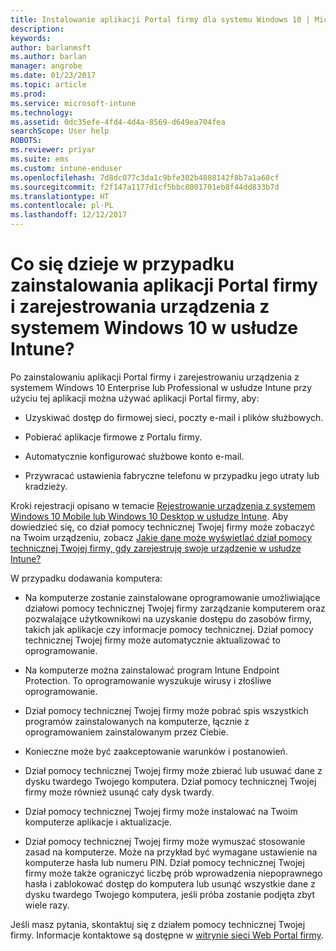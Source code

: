 ```yaml
---
title: Instalowanie aplikacji Portal firmy dla systemu Windows 10 | Microsoft Docs
description: 
keywords: 
author: barlanmsft
ms.author: barlan
manager: angrobe
ms.date: 01/23/2017
ms.topic: article
ms.prod: 
ms.service: microsoft-intune
ms.technology: 
ms.assetid: 0dc35efe-4fd4-4d4a-8569-d649ea704fea
searchScope: User help
ROBOTS: 
ms.reviewer: priyar
ms.suite: ems
ms.custom: intune-enduser
ms.openlocfilehash: 7d8dc077c3da1c9bfe302b4808142f8b7a1a60cf
ms.sourcegitcommit: f2f147a1177d1cf5bbc8001701eb8f44dd833b7d
ms.translationtype: HT
ms.contentlocale: pl-PL
ms.lasthandoff: 12/12/2017
---
```

# <a name="what-happens-if-you-install-the-company-portal-app-and-enroll-your-windows-10-device-in-intune"></a>Co się dzieje w przypadku zainstalowania aplikacji Portal firmy i zarejestrowania urządzenia z systemem Windows 10 w usłudze Intune?

Po zainstalowaniu aplikacji Portal firmy i zarejestrowaniu urządzenia z systemem Windows 10 Enterprise lub Professional w usłudze Intune przy użyciu tej aplikacji można używać aplikacji Portal firmy, aby:

-   Uzyskiwać dostęp do firmowej sieci, poczty e-mail i plików służbowych.

-   Pobierać aplikacje firmowe z Portalu firmy.

-   Automatycznie konfigurować służbowe konto e-mail.

-   Przywracać ustawienia fabryczne telefonu w przypadku jego utraty lub kradzieży.

Kroki rejestracji opisano w temacie [Rejestrowanie urządzenia z systemem Windows 10 Mobile lub Windows 10 Desktop w usłudze Intune](enroll-your-w10-phone-or-w10-pc-windows.md). Aby dowiedzieć się, co dział pomocy technicznej Twojej firmy może zobaczyć na Twoim urządzeniu, zobacz [Jakie dane może wyświetlać dział pomocy technicznej Twojej firmy, gdy zarejestruję swoje urządzenie w usłudze Intune?](what-info-can-your-company-see-when-you-enroll-your-device-in-intune.md)

W przypadku dodawania komputera:

-   Na komputerze zostanie zainstalowane oprogramowanie umożliwiające działowi pomocy technicznej Twojej firmy zarządzanie komputerem oraz pozwalające użytkownikowi na uzyskanie dostępu do zasobów firmy, takich jak aplikacje czy informacje pomocy technicznej. Dział pomocy technicznej Twojej firmy może automatycznie aktualizować to oprogramowanie.

-   Na komputerze można zainstalować program Intune Endpoint Protection. To oprogramowanie wyszukuje wirusy i złośliwe oprogramowanie.

-   Dział pomocy technicznej Twojej firmy może pobrać spis wszystkich programów zainstalowanych na komputerze, łącznie z oprogramowaniem zainstalowanym przez Ciebie.

-   Konieczne może być zaakceptowanie warunków i postanowień.

-   Dział pomocy technicznej Twojej firmy może zbierać lub usuwać dane z dysku twardego Twojego komputera. Dział pomocy technicznej Twojej firmy może również usunąć cały dysk twardy.

-   Dział pomocy technicznej Twojej firmy może instalować na Twoim komputerze aplikacje i aktualizacje.

-   Dział pomocy technicznej Twojej firmy może wymuszać stosowanie zasad na komputerze. Może na przykład być wymagane ustawienie na komputerze hasła lub numeru PIN. Dział pomocy technicznej Twojej firmy może także ograniczyć liczbę prób wprowadzenia niepoprawnego hasła i zablokować dostęp do komputera lub usunąć wszystkie dane z dysku twardego Twojego komputera, jeśli próba zostanie podjęta zbyt wiele razy.

Jeśli masz pytania, skontaktuj się z działem pomocy technicznej Twojej firmy. Informacje kontaktowe są dostępne w [witrynie sieci Web Portal firmy](https://portal.manage.microsoft.com#HelpDeskDialog).

